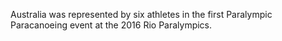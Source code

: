 Australia was represented by six athletes in the first Paralympic Paracanoeing event at the 2016 Rio Paralympics.
